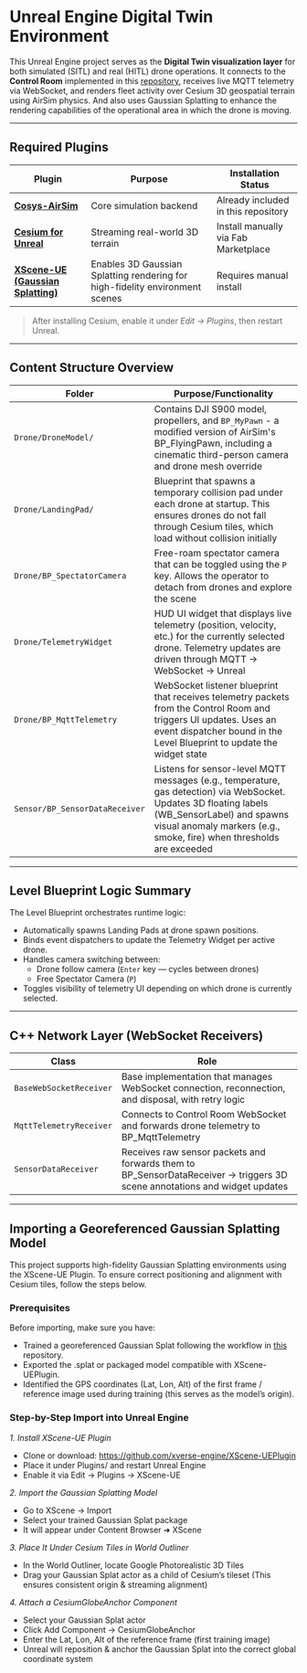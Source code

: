 # Unreal Engine Digital Twin Environment  

This Unreal Engine project serves as the **Digital Twin visualization layer** for both simulated (SITL) and real (HITL) drone operations. It connects to the **Control Room** implemented in this [repository](https://github.com/manudelu/ws_uspace_control_room.git), receives live MQTT telemetry via WebSocket, and renders fleet activity over Cesium 3D geospatial terrain using AirSim physics. And also uses Gaussian Splatting to enhance the rendering capabilities of the operational area in which the drone is moving.

---

## Required Plugins

| Plugin | Purpose | Installation Status | 
|--------|--------|--------|
| **[Cosys-AirSim](https://cosys-lab.github.io/Cosys-AirSim/)** | Core simulation backend | Already included in this repository |
| **[Cesium for Unreal](https://www.fab.com/listings/76c295fe-0dc6-4fd6-8319-e9833be427cd)** | Streaming real-world 3D terrain | Install manually via Fab Marketplace |
| **[XScene-UE (Gaussian Splatting)](https://github.com/xverse-engine/XScene-UEPlugin)** | Enables 3D Gaussian Splatting rendering for high-fidelity environment scenes | Requires manual install |

> After installing Cesium, enable it under *Edit → Plugins*, then restart Unreal.

---

## Content Structure Overview

| Folder | Purpose/Functionality |
|--------|------------|
| `Drone/DroneModel/` | Contains DJI S900 model, propellers, and `BP_MyPawn` - a modified version of AirSim's BP_FlyingPawn, including a cinematic third-person camera and drone mesh override |
| `Drone/LandingPad/` | Blueprint that spawns a temporary collision pad under each drone at startup. This ensures drones do not fall through Cesium tiles, which load without collision initially |
| `Drone/BP_SpectatorCamera` | Free-roam spectator camera that can be toggled using the `P` key. Allows the operator to detach from drones and explore the scene |
| `Drone/TelemetryWidget` | HUD UI widget that displays live telemetry (position, velocity, etc.) for the currently selected drone. Telemetry updates are driven through MQTT → WebSocket → Unreal |
| `Drone/BP_MqttTelemetry` | WebSocket listener blueprint that receives telemetry packets from the Control Room and triggers UI updates. Uses an event dispatcher bound in the Level Blueprint to update the widget state |
| `Sensor/BP_SensorDataReceiver` | Listens for sensor-level MQTT messages (e.g., temperature, gas detection) via WebSocket. Updates 3D floating labels (WB_SensorLabel) and spawns visual anomaly markers (e.g., smoke, fire) when thresholds are exceeded |

---

## Level Blueprint Logic Summary

The Level Blueprint orchestrates runtime logic:
* Automatically spawns Landing Pads at drone spawn positions.
* Binds event dispatchers to update the Telemetry Widget per active drone.
* Handles camera switching between:
  * Drone follow camera (`Enter` key — cycles between drones)
  * Free Spectator Camera (`P`)
* Toggles visibility of telemetry UI depending on which drone is currently selected.
---

## C++ Network Layer (WebSocket Receivers)

| Class | Role |
|-------|------|
| `BaseWebSocketReceiver` | Base implementation that manages WebSocket connection, reconnection, and disposal, with retry logic | 
| `MqttTelemetryReceiver` | Connects to Control Room WebSocket  and forwards drone telemetry to BP_MqttTelemetry |
| `SensorDataReceiver` | Receives raw sensor packets and forwards them to BP_SensorDataReceiver → triggers 3D scene annotations and widget updates |

---

## Importing a Georeferenced Gaussian Splatting Model

This project supports high-fidelity Gaussian Splatting environments using the XScene-UE Plugin. To ensure correct positioning and alignment with Cesium tiles, follow the steps below.

### Prerequisites
Before importing, make sure you have:
* Trained a georeferenced Gaussian Splat following the workflow in [this](https://github.com/manudelu/georeferenced_gsplat.git) repository.
* Exported the .splat or packaged model compatible with XScene-UEPlugin.
* Identified the GPS coordinates (Lat, Lon, Alt) of the first frame / reference image used during training (this serves as the model’s origin).

### Step-by-Step Import into Unreal Engine
*1. Install XScene-UE Plugin*
* Clone or download: https://github.com/xverse-engine/XScene-UEPlugin
* Place it under Plugins/ and restart Unreal Engine
* Enable it via Edit → Plugins → XScene-UE

*2. Import the Gaussian Splatting Model*
* Go to XScene → Import
* Select your trained Gaussian Splat package
* It will appear under Content Browser ➜ XScene

*3. Place It Under Cesium Tiles in World Outliner*
* In the World Outliner, locate Google Photorealistic 3D Tiles
* Drag your Gaussian Splat actor as a child of Cesium’s tileset (This ensures consistent origin & streaming alignment)

*4. Attach a CesiumGlobeAnchor Component*
* Select your Gaussian Splat actor
* Click Add Component → CesiumGlobeAnchor
* Enter the Lat, Lon, Alt of the reference frame (first training image)
* Unreal will reposition & anchor the Gaussian Splat into the correct global coordinate system
